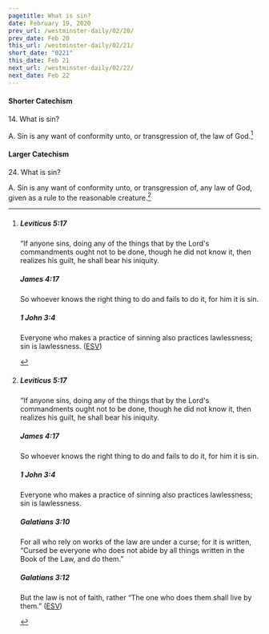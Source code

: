 ```yaml
---
pagetitle: What is sin?
date: February 19, 2020
prev_url: /westminster-daily/02/20/
prev_date: Feb 20
this_url: /westminster-daily/02/21/
short_date: "0221"
this_date: Feb 21
next_url: /westminster-daily/02/22/
next_date: Feb 22
---
```


#### Shorter Catechism

14\. What is sin?

A. Sin is any want of conformity unto, or transgression of, the law of God.[^fnref:wsc1]


[^fnref:wsc1]: <div class="esv"><h5>Leviticus 5:17</h5> <div class="esv-text"><p id="p03005017.01-1">&#8220;If anyone sins, doing any of the things that by the <span class="small-caps">Lord</span>'s commandments ought not to be done, though he did not know it, then realizes his guilt, he shall bear his iniquity.</p> </div><h5>James 4:17</h5> <div class="esv-text"><p id="p59004017.01-2">So whoever knows the right thing to do and fails to do it, for him it is sin.</p> </div><h5>1 John 3:4</h5> <div class="esv-text"><p id="p62003004.01-3">Everyone who makes a practice of sinning also practices lawlessness; sin is lawlessness.  (<a href="http://www.esv.org" class="copyright">ESV</a>)</p> </div> </div>


#### Larger Catechism

24\. What is sin?

A. Sin is any want of conformity unto, or transgression of, any law of God, given as a rule to the reasonable creature.[^fnref:wlc1]


[^fnref:wlc1]: <div class="esv"><h5>Leviticus 5:17</h5> <div class="esv-text"><p id="p03005017.01-1">&#8220;If anyone sins, doing any of the things that by the <span class="small-caps">Lord</span>'s commandments ought not to be done, though he did not know it, then realizes his guilt, he shall bear his iniquity.</p> </div><h5>James 4:17</h5> <div class="esv-text"><p id="p59004017.01-2">So whoever knows the right thing to do and fails to do it, for him it is sin.</p> </div><h5>1 John 3:4</h5> <div class="esv-text"><p id="p62003004.01-3">Everyone who makes a practice of sinning also practices lawlessness; sin is lawlessness.</p> </div><h5>Galatians 3:10</h5> <div class="esv-text"> <p id="p48003010.07-4">For all who rely on works of the law are under a curse; for it is written, &#8220;Cursed be everyone who does not abide by all things written in the Book of the Law, and do them.&#8221;</p> </div><h5>Galatians 3:12</h5> <div class="esv-text"><p id="p48003012.01-5">But the law is not of faith, rather &#8220;The one who does them shall live by them.&#8221;  (<a href="http://www.esv.org" class="copyright">ESV</a>)</p> </div> </div>

